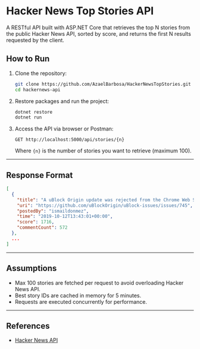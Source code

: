 # Hacker News Top Stories API

A RESTful API built with ASP.NET Core that retrieves the top N stories from the public Hacker News API, sorted by score, and returns the first N results requested by the client.

## How to Run

1. Clone the repository:
   ```bash
   git clone https://github.com/AzaelBarbosa/HackerNewsTopStories.git
   cd hackernews-api
   ```

2. Restore packages and run the project:
   ```bash
   dotnet restore
   dotnet run
   ```

3. Access the API via browser or Postman:
   ```
   GET http://localhost:5000/api/stories/{n}
   ```

   Where `{n}` is the number of stories you want to retrieve (maximum 100).

---

## Response Format

```json
[
  {
    "title": "A uBlock Origin update was rejected from the Chrome Web Store",
    "uri": "https://github.com/uBlockOrigin/uBlock-issues/issues/745",
    "postedBy": "ismaildonmez",
    "time": "2019-10-12T13:43:01+00:00",
    "score": 1716,
    "commentCount": 572
  },
  ...
]
```

---

## Assumptions

- Max 100 stories are fetched per request to avoid overloading Hacker News API.
- Best story IDs are cached in memory for 5 minutes.
- Requests are executed concurrently for performance.

---


## References

- [Hacker News API](https://github.com/HackerNews/API)
